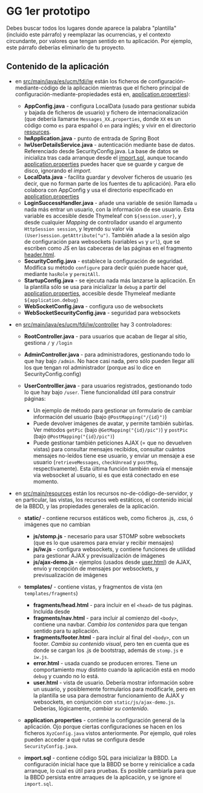 # GG 1er prototipo

Debes buscar todos los lugares donde aparece la palabra "plantilla" (incluido este párrafo) y reemplazar las ocurrencias, y el contexto circundante, por valores que tengan sentido en tu aplicación. Por ejemplo, este párrafo deberías eliminarlo de tu proyecto.

## Contenido de la aplicación

- en [src/main/java/es/ucm/fdi/iw](https://github.com/DavidSG/gg/tree/main/src/main/java/es/ucm/fdi/iw) están los ficheros de configuración-mediante-código de la aplicación mientras que el fichero principal de configuración-mediante-propiedades está en, [application.properties](https://github.com/DavidSG/gg/tree/main/src/main/resources)):

    * **AppConfig.java** - configura LocalData (usado para gestionar subida y bajada de ficheros de usuario) y fichero de internacionalización (que debería llamarse `Messages_XX.properties`, donde `XX` es un código como `es` para español ó `en` para inglés; y vivir en el directorio [resources](https://github.com/DavidSG/gg/tree/main/src/main/resources).
    * **IwApplication.java** - punto de entrada de Spring Boot
    * **IwUserDetailsService.java** - autenticación mediante base de datos. Referenciado desde SecurityConfig.java. La base de datos se inicializa tras cada arranque desde el [import.sql](https://github.com/DavidSG/gg/tree/main/src/main/resources/import.sql), aunque tocando [application.properties](https://github.com/DavidSG/gg/tree/main/src/main/resources/application.properties) puedes hacer que se guarde y cargue de disco, ignorando el _import_.
    * **LocalData.java** - facilita guardar y devolver ficheros de usuario (es decir, que no forman parte de los fuentes de tu aplicación). Para ello colabora con AppConfig y usa el directorio especificado en [application.properties](https://github.com/DavidSG/gg/tree/main/src/main/resources/application.properties)
    * **LoginSuccessHandler.java** - añade una variable de sesión llamada `u` nada más entrar un usuario, con la información de ese usuario. Esta variable es accesible desde Thymeleaf con `${session.user}`, y desde cualquier _Mapping_ de controllador usando el argumento `HttpSession session`, y leyendo su valor vía `(User)session.getAttribute("u")`. También añade a la sesión algo de configuración para websockets (variables `ws` y `url`), que se escriben como JS en las cabeceras de las páginas en el fragmento [header.html](https://github.com/DavidSG/gg/tree/main/src/main/resources/templates/fragments/header.html).
    * **SecurityConfig.java** - establece la configuración de seguridad. Modifica su método `configure` para decir quién puede hacer qué, mediante `hasRole` y `permitAll`. 
    * **StartupConfig.java** - se ejecuta nada más lanzarse la aplicación. En la plantilla sólo se usa para inicializar la `debug` a partir del [application.properties](https://github.com/DavidSG/gg/tree/main/src/main/resources/application.properties), accesible desde Thymeleaf mediante `${application.debug}`
    * **WebSocketConfig.java** - configura uso de websockets
    * **WebSocketSecurityConfig.java** - seguridad para websockets

- en [src/main/java/es/ucm/fdi/iw/controller](https://github.com/DavidSG/gg/tree/main/src/main/java/es/ucm/fdi/iw/controller) hay 3 controladores:

  * **RootController.java** - para usuarios que acaban de llegar al sitio, gestiona `/` y `/login`
  * **AdminController.java** - para administradores, gestionando todo lo que hay bajo `/admin`. No hace casi nada, pero sólo pueden llegar allí los que tengan rol administrador (porque así lo dice en SecurityConfig.config)
  * **UserControlller.java** - para usuarios registrados, gestionando todo lo que hay bajo `/user`. Tiene funcionalidad útil para construir páginas:
  
    + Un ejemplo de método para gestionar un formulario de cambiar información del usuario (bajo `@PostMapping("/{id}")`)
    + Puede devolver imágenes de avatar, y permite también subirlas. Ver métodos `getPic` (bajo `@GetMapping("{id}/pic")`) y `postPic` (bajo `@PostMapping("{id}/pic")`)
    + Puede gestionar también peticiones AJAX (= que no devuelven vistas) para consultar mensajes recibidos, consultar cuántos mensajes no-leídos tiene ese usuario, y enviar un mensaje a ese usuario (`retrieveMessages`, `checkUnread` y `postMsg`, respectivamente). Esta última función también envía el mensaje via websocket al usuario, si es que está conectado en ese momento.
    
- en [src/main/resources](https://github.com/manuel-freire/iw/tree/main/plantilla/src/main/resources) están los recursos no-de-código-de-servidor, y en particular, las vistas, los recursos web estáticos, el contenido inicial de la BBDD, y las propiedades generales de la aplicación.

  * **static/**  - contiene recursos estáticos web, como ficheros .js, .css, ó imágenes que no cambian
  
    - **js/stomp.js** - necesario para usar STOMP sobre websockets (que es lo que usaremos para enviar y recibir mensajes)
    - **js/iw.js** - configura websockets, y contiene funciones de utilidad para gestionar AJAX y previsualización de imágenes
    - **js/ajax-demo.js** - ejemplos (usados desde [user.html](https://github.com/manuel-freire/iw/blob/main/plantilla/src/main/resources/templates/user.html)) de AJAX, envío y recepción de mensajes por websockets, y previsualización de imágenes

  * **templates/** - contiene vistas, y fragmentos de vista (en `templates/fragments`)
  
    - **fragments/head.html** - para incluir en el `<head>` de tus páginas. Incluída desde  
    - **fragments/nav.html** - para incluir al comienzo del `<body>`, contiene una navbar. *Cambia los contenidos* para que tengan sentido para tu aplicación.    
    - **fragments/footer.html** - para incluir al final del `<body>`, con un footer. *Cambia su contenido visual*, pero ten en cuenta que es donde se cargan los .js de bootstrap, además de `stomp.js` e `iw.js`.
    - **error.html** - usada cuando se producen errores. Tiene un comportamiento muy distinto cuando la aplicación está en modo `debug` y cuando no lo está. 
    - **user.html** - vista de usuario. Debería mostrar información sobre un usuario, y posiblemente formularios para modificarle, pero en la plantilla se usa para demostrar funcionamiento de AJAX y websockets, en conjunción con `static/js/ajax-demo.js`. Deberías, lógicamente, *cambiar su contenido*.
  
  * **application.properties** - contiene la configuración general de la aplicación. Ojo porque ciertas configuraciones se hacen en los ficheros `XyzConfig.java` vistos anteriormente. Por ejemplo, qué roles pueden acceder a qué rutas se configura desde `SecurityConfig.java`.
  * **import.sql** - contiene código SQL para inicializar la BBDD. La configuración inicial hace que la BBDD se borre y reinicialice a cada arranque, lo cual es útil para pruebas. Es posible cambiarla para que la BBDD persista entre arraques de la aplicación, y se ignore el `import.sql`.
    
